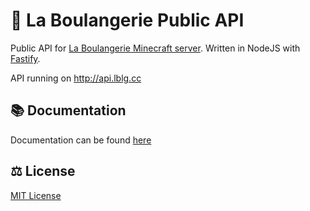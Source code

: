 # 🥖 La Boulangerie Public API

Public API for [La Boulangerie Minecraft server](https://laboulangerie.net/mc/). Written in NodeJS with [Fastify](https://www.fastify.io/).

API running on http://api.lblg.cc

## 📚 Documentation

Documentation can be found [here](http://api.lblg.cc/docs)

## ⚖ License

[MIT License](LICENSE)
